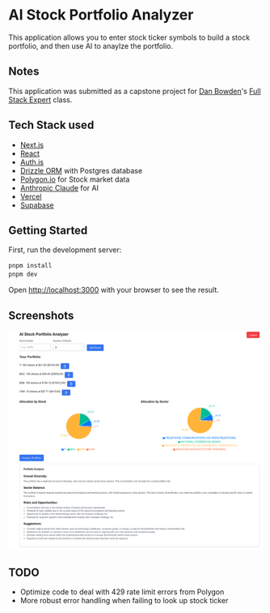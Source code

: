 # AI Stock Portfolio Analyzer

This application allows you to enter stock ticker symbols
to build a stock portfolio, and then use AI to anaylze the portfolio.

## Notes

This application was submitted as a capstone project for
[Dan Bowden](https://github.com/thedewpoint)'s [Full Stack Expert](https://www.fullstackexpert.io/)
class.


## Tech Stack used

* [Next.js](https://nextjs.org)
* [React](https://react.dev)
* [Auth.js](https://authjs.dev)
* [Drizzle ORM](https://orm.drizzle.team) with Postgres database
* [Polygon.io](https://polygon.io) for Stock market data 
* [Anthropic Claude](https://claude.ai) for AI
* [Vercel](https://vercel.com)
* [Supabase](https://supabase.com)

## Getting Started

First, run the development server:

```bash
pnpm install
pnpm dev
```

Open [http://localhost:3000](http://localhost:3000) with your browser to see the result.

## Screenshots

![screenshot1](images/screenshot1.png)


## TODO

* Optimize code to deal with 429 rate limit errors from Polygon
* More robust error handling when failing to look up stock ticker
